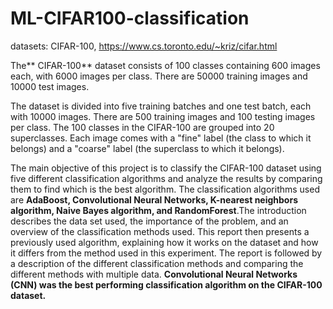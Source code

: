 # ML-CIFAR100-classification
datasets: 
CIFAR-100, https://www.cs.toronto.edu/~kriz/cifar.html

The** CIFAR-100** dataset consists of 100 classes containing 600 images each, with 6000 images per class. There are 50000 training images and 10000 test images.

The dataset is divided into five training batches and one test batch, each with 10000 images. There are 500 training images and 100 testing images per class. The 100 classes in the CIFAR-100 are grouped into 20 superclasses. Each image comes with a "fine" label (the class to which it belongs) and a "coarse" label (the superclass to which it belongs).

The main objective of this project is to classify the CIFAR-100 dataset using five different classification
algorithms and analyze the results by comparing them to find which is the best algorithm. The
classification algorithms used are **AdaBoost, Convolutional Neural Networks, K-nearest neighbors
algorithm, Naive Bayes algorithm, and RandomForest**.The introduction describes the data set used,
the importance of the problem, and an overview of the classification methods used. This report then
presents a previously used algorithm, explaining how it works on the dataset and how it differs from the
method used in this experiment. The report is followed by a description of the different classification
methods and comparing the different methods with multiple data. **Convolutional Neural Networks
(CNN) was the best performing classification algorithm on the CIFAR-100 dataset.**
